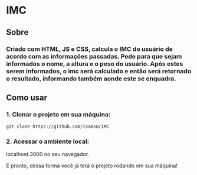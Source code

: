 # IMC 

## Sobre

### Criado com HTML, JS e CSS, calcula o IMC do usuário de acordo com as informações passadas. Pede para que sejam informados o nome, a altura e o peso do usuário. Após estes serem informados, o imc será calculado e então será retornado o resultado, informando também aonde este se enquadra.

## Como usar

### 1. Clonar o projeto em sua máquina:

```
git clone https://github.com/isamsm/IMC
```

### 2. Acessar o ambiente local:

localhost:3000 no seu navegador.

E pronto, dessa forma você já terá o projeto rodando em sua máquina!
